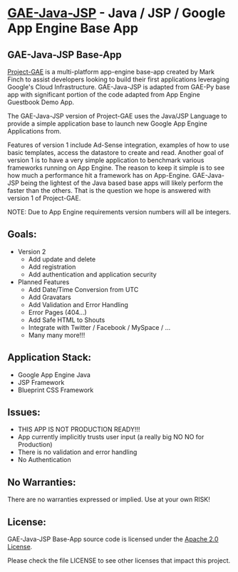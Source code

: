 [GAE-Java-JSP](http://gae-java-jsp.appspot.com) - Java / JSP / Google App Engine Base App
==============================================

GAE-Java-JSP Base-App
---------------

[Project-GAE](http://project-gae.appspot.com) is a multi-platform app-engine base-app created by 
Mark Finch to assist developers looking to build their first applications 
leveraging Google's Cloud Infrastructure. GAE-Java-JSP is adapted from GAE-Py
base app with significant portion of the code adapted from App Engine 
Guestbook Demo App.

The GAE-Java-JSP version of Project-GAE uses the Java/JSP Language to provide 
a simple application base to launch new Google App Engine Applications from.  

Features of version 1 include Ad-Sense integration, examples of how to 
use basic templates, access the datastore to create and read.  Another 
goal of version 1 is to have a very simple application to benchmark 
various frameworks running on App Engine.  The reason to keep it simple 
is to see how much a performance hit a framework has on App-Engine.
GAE-Java-JSP being the lightest of the Java based base apps will likely 
perform the faster than the others.  That is the question we hope is 
answered with version 1 of Project-GAE.

NOTE: Due to App Engine requirements version numbers will all be integers.

Goals:
------
  * Version 2
    * Add update and delete
    * Add registration
    * Add authentication and application security
  * Planned Features
    * Add Date/Time Conversion from UTC
    * Add Gravatars
    * Add Validation and Error Handling
    * Error Pages (404...)
    * Add Safe HTML to Shouts
    * Integrate with Twitter / Facebook / MySpace / ...
    * Many many more!!!

Application Stack:
------------------
  * Google App Engine Java
  * JSP Framework
  * Blueprint CSS Framework


Issues:
-------
  * THIS APP IS NOT PRODUCTION READY!!!
  * App currently implicitly trusts user input (a really big NO NO for Production)
  * There is no validation and error handling
  * No Authentication

No Warranties:
-------------
There are no warranties expressed or implied.  Use at your own RISK!

License:
--------
GAE-Java-JSP Base-App source code is licensed under the [Apache 2.0 License](http://www.apache.org/licenses/LICENSE-2.0).  

Please check the file LICENSE to see other licenses that impact this project.

